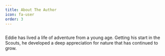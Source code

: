 ```yaml
---
title: About The Author
icon: fa-user
order: 3
---
```


<a href="#" class="image featured"><img src="assets/images/pic08.jpg" alt="" /></a>

<p>Eddie has lived a life of adventure from a young age. Getting his start in the Scouts, he developed a deep appreciation for
nature that has continued to grow.</p>
